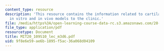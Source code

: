 ```yaml
---
content_type: resource
description: 'This resource contains the information related to cartilage TE: from
  in vitro and in vivo models to the clinic.'
file: /media/https%3A/open-learning-course-data-rc.s3.amazonaws.com/20-109-laboratory-fundamentals-in-biological-engineering-spring-2010/9f8e6e59ae6b1895f5ac36a068d04109_MIT20_109S10_lec_m3d6.pdf
file_type: application/pdf
resourcetype: Document
title: MIT20_109S10_lec_m3d6.pdf
uid: 9f8e6e59-ae6b-1895-f5ac-36a068d04109
---
```

